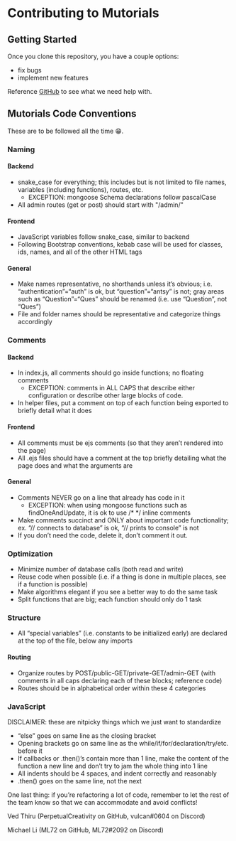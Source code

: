 # Contributing to Mutorials
## Getting Started
Once you clone this repository, you have a couple options:
- fix bugs
- implement new features

Reference [GitHub](https://github.com/The-Mu-Foundation/Mutorials/issues) to see what we need help with.

## Mutorials Code Conventions
These are to be followed all the time 😁.

### Naming
#### Backend
- snake_case for everything; this includes but is not limited to file names, variables (including functions), routes, etc.
    - EXCEPTION: mongoose Schema declarations follow pascalCase
- All admin routes (get or post) should start with "/admin/"

#### Frontend
- JavaScript variables follow snake_case, similar to backend
- Following Bootstrap conventions, kebab case will be used for classes, ids, names, and all of the other HTML tags

#### General
- Make names representative, no shorthands unless it’s obvious; i.e. “authentication”=“auth” is ok, but “question”=“antsy” is not; gray areas such as “Question”=“Ques” should be renamed (i.e. use “Question”, not “Ques”)
- File and folder names should be representative and categorize things accordingly

### Comments
#### Backend
- In index.js, all comments should go inside functions; no floating comments
    - EXCEPTION: comments in ALL CAPS that describe either configuration or describe other large blocks of code.
- In helper files, put a comment on top of each function being exported to briefly detail what it does

#### Frontend
- All comments must be ejs comments (so that they aren’t rendered into the page)
- All .ejs files should have a comment at the top briefly detailing what the page does and what the arguments are

#### General
- Comments NEVER go on a line that already has code in it
    - EXCEPTION: when using mongoose functions such as findOneAndUpdate, it is ok to use /* */ inline comments
- Make comments succinct and ONLY about important code functionality; ex. “// connects to database” is ok, “// prints to console” is not
- If you don’t need the code, delete it, don’t comment it out.

### Optimization
- Minimize number of database calls (both read and write)
- Reuse code when possible (i.e. if a thing is done in multiple places, see if a function is possible)
- Make algorithms elegant if you see a better way to do the same task
- Split functions that are big; each function should only do 1 task

### Structure
- All “special variables” (i.e. constants to be initialized early) are declared at the top of the file, below any imports

#### Routing
- Organize routes by POST/public-GET/private-GET/admin-GET (with comments in all caps declaring each of these blocks; reference code)
- Routes should be in alphabetical order within these 4 categories

### JavaScript
DISCLAIMER: these are nitpicky things which we just want to standardize
- “else” goes on same line as the closing bracket
- Opening brackets go on same line as the while/if/for/declaration/try/etc. before it
- If callbacks or .then()’s contain more than 1 line, make the content of the function a new line and don’t try to jam the whole thing into 1 line
- All indents should be 4 spaces, and indent correctly and reasonably
- .then() goes on the same line, not the next

One last thing: if you’re refactoring a lot of code, remember to let the rest of the team know so that we can accommodate and avoid conflicts!

Ved Thiru (PerpetualCreativity on GitHub, vulcan#0604 on Discord)

Michael Li (ML72 on GitHub, ML72#2092 on Discord)
